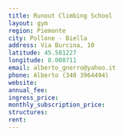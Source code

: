 ```yaml
---
title: Runout Climbing School
layout: gym
region: Piemonte
city: Pollone - Biella
address: Via Burcina, 10
latitude: 45.581227
longitude: 8.008711
email: alberto_gnerro@yahoo.it
phone: Alberto (340 3964494)
website: 
annual_fee: 
ingress_price: 
monthly_subscription_price: 
structures: 
rent: 
---
```


